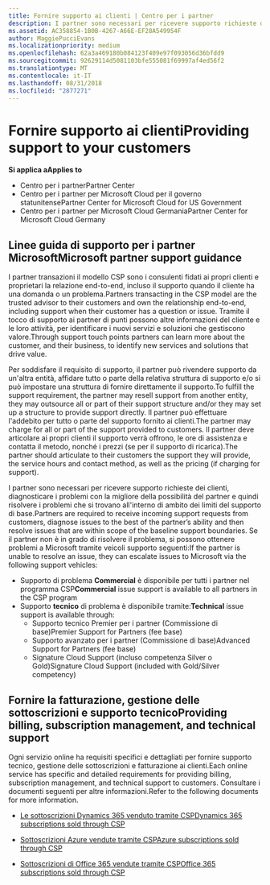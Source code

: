 ```yaml
---
title: Fornire supporto ai clienti | Centro per i partner
description: I partner sono necessari per ricevere supporto richieste dei clienti, diagnosticare i problemi con la migliore della possibilità del partner e quindi risolvere i problemi che si trovano all'interno di ambito dei limiti del supporto di base.
ms.assetid: AC358854-1B0B-4267-A66E-EF28A549954F
author: MaggiePucciEvans
ms.localizationpriority: medium
ms.openlocfilehash: 62a3a469180b084123f409e97f093056d36bfdd9
ms.sourcegitcommit: 92629114d5081103bfe555081f69997af4ed56f2
ms.translationtype: MT
ms.contentlocale: it-IT
ms.lasthandoff: 08/31/2018
ms.locfileid: "2877271"
---
```

# <a name="providing-support-to-your-customers"></a><span data-ttu-id="c5d7e-103">Fornire supporto ai clienti</span><span class="sxs-lookup"><span data-stu-id="c5d7e-103">Providing support to your customers</span></span>

**<span data-ttu-id="c5d7e-104">Si applica a</span><span class="sxs-lookup"><span data-stu-id="c5d7e-104">Applies to</span></span>**

-  <span data-ttu-id="c5d7e-105">Centro per i partner</span><span class="sxs-lookup"><span data-stu-id="c5d7e-105">Partner Center</span></span>
-  <span data-ttu-id="c5d7e-106">Centro per i partner per Microsoft Cloud per il governo statunitense</span><span class="sxs-lookup"><span data-stu-id="c5d7e-106">Partner Center for Microsoft Cloud for US Government</span></span>
-  <span data-ttu-id="c5d7e-107">Centro per i partner per Microsoft Cloud Germania</span><span class="sxs-lookup"><span data-stu-id="c5d7e-107">Partner Center for Microsoft Cloud Germany</span></span>

## <a name="microsoft-partner-support-guidance"></a><span data-ttu-id="c5d7e-108">Linee guida di supporto per i partner Microsoft</span><span class="sxs-lookup"><span data-stu-id="c5d7e-108">Microsoft partner support guidance</span></span>

<span data-ttu-id="c5d7e-109">I partner transazioni il modello CSP sono i consulenti fidati ai propri clienti e proprietari la relazione end-to-end, incluso il supporto quando il cliente ha una domanda o un problema.</span><span class="sxs-lookup"><span data-stu-id="c5d7e-109">Partners transacting in the CSP model are the trusted advisor to their customers and own the relationship end-to-end, including support when their customer has a question or issue.</span></span> <span data-ttu-id="c5d7e-110">Tramite il tocco di supporto ai partner di punti possono altre informazioni del cliente e le loro attività, per identificare i nuovi servizi e soluzioni che gestiscono valore.</span><span class="sxs-lookup"><span data-stu-id="c5d7e-110">Through support touch points partners can learn more about the customer, and their business, to identify new services and solutions that drive value.</span></span>

<span data-ttu-id="c5d7e-111">Per soddisfare il requisito di supporto, il partner può rivendere supporto da un'altra entità, affidare tutto o parte della relativa struttura di supporto e/o si può impostare una struttura di fornire direttamente il supporto.</span><span class="sxs-lookup"><span data-stu-id="c5d7e-111">To fulfill the support requirement, the partner may resell support from another entity, they may outsource all or part of their support structure and/or they may set up a structure to provide support directly.</span></span>  <span data-ttu-id="c5d7e-112">Il partner può effettuare l'addebito per tutto o parte del supporto fornito ai clienti.</span><span class="sxs-lookup"><span data-stu-id="c5d7e-112">The partner may charge for all or part of the support provided to customers.</span></span> <span data-ttu-id="c5d7e-113">Il partner deve articolare ai propri clienti il supporto verrà offrono, le ore di assistenza e contatta il metodo, nonché i prezzi (se per il supporto di ricarica).</span><span class="sxs-lookup"><span data-stu-id="c5d7e-113">The partner should articulate to their customers the support they will provide, the service hours and contact method, as well as the pricing (if charging for support).</span></span> 

<span data-ttu-id="c5d7e-114">I partner sono necessari per ricevere supporto richieste dei clienti, diagnosticare i problemi con la migliore della possibilità del partner e quindi risolvere i problemi che si trovano all'interno di ambito dei limiti del supporto di base.</span><span class="sxs-lookup"><span data-stu-id="c5d7e-114">Partners are required to receive incoming support requests from customers, diagnose issues to the best of the partner’s ability and then resolve issues that are within scope of the baseline support boundaries.</span></span> <span data-ttu-id="c5d7e-115">Se il partner non è in grado di risolvere il problema, si possono ottenere problemi a Microsoft tramite veicoli supporto seguenti:</span><span class="sxs-lookup"><span data-stu-id="c5d7e-115">If the partner is unable to resolve an issue, they can escalate issues to Microsoft via the following support vehicles:</span></span>

- <span data-ttu-id="c5d7e-116">Supporto di problema **Commercial** è disponibile per tutti i partner nel programma CSP</span><span class="sxs-lookup"><span data-stu-id="c5d7e-116">**Commercial** issue support is available to all partners in the CSP program</span></span>
-   <span data-ttu-id="c5d7e-117">Supporto **tecnico** di problema è disponibile tramite:</span><span class="sxs-lookup"><span data-stu-id="c5d7e-117">**Technical** issue support is available through:</span></span>
    -   <span data-ttu-id="c5d7e-118">Supporto tecnico Premier per i partner (Commissione di base)</span><span class="sxs-lookup"><span data-stu-id="c5d7e-118">Premier Support for Partners (fee base)</span></span>
    -   <span data-ttu-id="c5d7e-119">Supporto avanzato per i partner (Commissione di base)</span><span class="sxs-lookup"><span data-stu-id="c5d7e-119">Advanced Support for Partners (fee base)</span></span>
    -   <span data-ttu-id="c5d7e-120">Signature Cloud Support (incluso competenza Silver o Gold)</span><span class="sxs-lookup"><span data-stu-id="c5d7e-120">Signature Cloud Support (included with Gold/Silver competency)</span></span>

## <a name="providing-billing-subscription-management-and-technical-support"></a><span data-ttu-id="c5d7e-121">Fornire la fatturazione, gestione delle sottoscrizioni e supporto tecnico</span><span class="sxs-lookup"><span data-stu-id="c5d7e-121">Providing billing, subscription management, and technical support</span></span> 

<span data-ttu-id="c5d7e-122">Ogni servizio online ha requisiti specifici e dettagliati per fornire supporto tecnico, gestione delle sottoscrizioni e fatturazione ai clienti.</span><span class="sxs-lookup"><span data-stu-id="c5d7e-122">Each online service has specific and detailed requirements for providing billing, subscription management, and technical support to customers.</span></span> <span data-ttu-id="c5d7e-123">Consultare i documenti seguenti per altre informazioni.</span><span class="sxs-lookup"><span data-stu-id="c5d7e-123">Refer to the following documents for more information.</span></span>

-   [<span data-ttu-id="c5d7e-124">Le sottoscrizioni Dynamics 365 venduto tramite CSP</span><span class="sxs-lookup"><span data-stu-id="c5d7e-124">Dynamics 365 subscriptions sold through CSP</span></span>](https://www.microsoftpartnercommunity.com/t5/CSP/Microsoft-Partner-Support-Guidance/m-p/5262#M30)

-   [<span data-ttu-id="c5d7e-125">Sottoscrizioni Azure vendute tramite CSP</span><span class="sxs-lookup"><span data-stu-id="c5d7e-125">Azure subscriptions sold through CSP</span></span>](https://www.microsoftpartnercommunity.com/t5/CSP/Microsoft-Partner-Support-Guidance/m-p/5263#M31)

-   [<span data-ttu-id="c5d7e-126">Sottoscrizioni di Office 365 vendute tramite CSP</span><span class="sxs-lookup"><span data-stu-id="c5d7e-126">Office 365 subscriptions sold through CSP</span></span>](https://www.microsoftpartnercommunity.com/t5/CSP/Microsoft-Partner-Support-Guidance/m-p/5264#M32)



 

 




